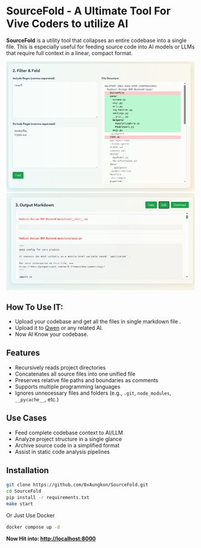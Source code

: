 # SourceFold - A Ultimate Tool For Vive Coders to utilize AI 

**SourceFold** is a utility tool that collapses an entire codebase into a single file. This is especially useful for feeding source code into AI models or LLMs that require full context in a linear, compact format.

<img src="static/images/gui.png" alt="Output 1" width="600"/>  
<img src="static/images/output1.png" alt="Output 1" width="600"/>  

## How To Use IT:
- Upload your codebase and get all the files in single markdown file . 
- Upload it to [Qwen](https://chat.qwen.ai/) or any related AI. 
- Now AI Know your codebase.


## Features

- Recursively reads project directories
- Concatenates all source files into one unified file
- Preserves relative file paths and boundaries as comments
- Supports multiple programming languages
- Ignores unnecessary files and folders (e.g., `.git`, `node_modules`, `__pycache__`, etc.)

## Use Cases

- Feed complete codebase context to AI/LLM
- Analyze project structure in a single glance
- Archive source code in a simplified format
- Assist in static code analysis pipelines

## Installation

```bash
git clone https://github.com/0xAungkon/SourceFold.git
cd SourceFold
pip install -r requirements.txt
make start
```

Or Just Use Docker
```bash
docker compose up -d
```

**Now Hit into: [http://localhost:8000](http://localhost:8000)**
